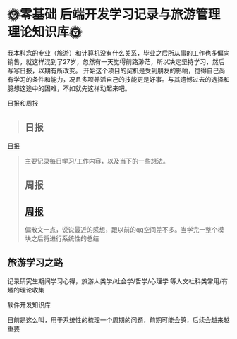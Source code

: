 # 🌞零基础 后端开发学习记录与旅游管理理论知识库🌞

我本科念的专业（旅游）和计算机没有什么关系，毕业之后所从事的工作也多偏向销售，就这样混到了27岁，忽然有一天觉得前路渺茫，所以决定坚持学习，然后写写日报，以期有所改变。
开始这个项目的契机是受到朋友的影响，觉得自己尚有学习的条件和能力，况且多项养活自己的技能更是好事。与其遗憾过去的选择和臆想这途中的困难，不如就先这样动起来吧。

日报和周报

>## 日报
 [日报](Diary)
> 主要记录每日学习/工作内容，以及当下的一些想法。
> 
>## 周报
>## [周报](Diary)
> 偏散文一点，说说最近的感想，跟以前的qq空间差不多。当学完一整个模块之后将进行系统性的总结

## 旅游学习之路

记录研究生期间学习心得，旅游人类学/社会学/哲学/心理学 等人文社科类常用/有趣的理论收集

软件开发知识库

目前是这么叫，用于系统性的梳理一个周期的问题，前期可能会鸽，后续会越来越重要
